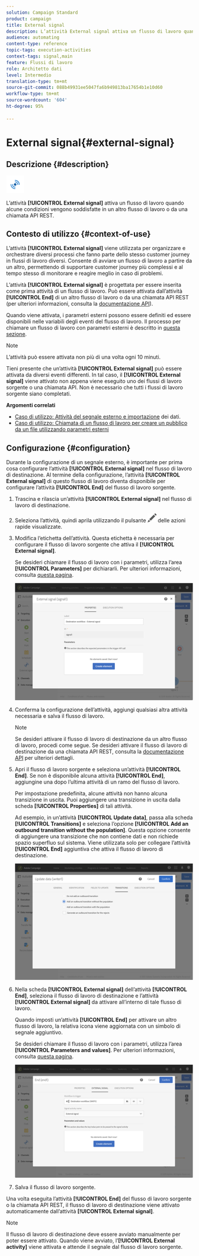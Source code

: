 ```yaml
---
solution: Campaign Standard
product: campaign
title: External signal
description: L’attività External signal attiva un flusso di lavoro quando alcune condizioni vengono soddisfatte in un altro flusso di lavoro.
audience: automating
content-type: reference
topic-tags: execution-activities
context-tags: signal,main
feature: Flussi di lavoro
role: Architetto dati
level: Intermedio
translation-type: tm+mt
source-git-commit: 088b49931ee5047fa6b949813ba17654b1e10d60
workflow-type: tm+mt
source-wordcount: '604'
ht-degree: 95%

---
```



# External signal{#external-signal}

## Descrizione {#description}

![](assets/signal.png)

L’attività **[!UICONTROL External signal]** attiva un flusso di lavoro quando alcune condizioni vengono soddisfatte in un altro flusso di lavoro o da una chiamata API REST.

## Contesto di utilizzo {#context-of-use}

L’attività **[!UICONTROL External signal]** viene utilizzata per organizzare e orchestrare diversi processi che fanno parte dello stesso customer journey in flussi di lavoro diversi. Consente di avviare un flusso di lavoro a partire da un altro, permettendo di supportare customer journey più complessi e al tempo stesso di monitorare e reagire meglio in caso di problemi.

L’attività **[!UICONTROL External signal]** è progettata per essere inserita come prima attività di un flusso di lavoro. Può essere attivata dall’attività **[!UICONTROL End]** di un altro flusso di lavoro o da una chiamata API REST (per ulteriori informazioni, consulta la [documentazione API](../../api/using/triggering-a-signal-activity.md)).

Quando viene attivata, i parametri esterni possono essere definiti ed essere disponibili nelle variabili degli eventi del flusso di lavoro. Il processo per chiamare un flusso di lavoro con parametri esterni è descritto in [questa sezione](../../automating/using/calling-a-workflow-with-external-parameters.md).

>[!NOTE]
>
>L’attività può essere attivata non più di una volta ogni 10 minuti.

Tieni presente che un’attività **[!UICONTROL External signal]** può essere attivata da diversi eventi differenti. In tal caso, il **[!UICONTROL External signal]** viene attivato non appena viene eseguito uno dei flussi di lavoro sorgente o una chiamata API. Non è necessario che tutti i flussi di lavoro sorgente siano completati.

**Argomenti correlati**

* [Caso di utilizzo: Attività del segnale esterno e importazione](../../automating/using/external-signal-data-import.md) dei dati.
* [Caso di utilizzo: Chiamata di un flusso di lavoro per creare un pubblico da un file utilizzando parametri esterni](../../automating/using/use-case-calling-workflow.md)

## Configurazione {#configuration}

Durante la configurazione di un segnale esterno, è importante per prima cosa configurare l’attività **[!UICONTROL External signal]** nel flusso di lavoro di destinazione. Al termine della configurazione, l’attività **[!UICONTROL External signal]** di questo flusso di lavoro diventa disponibile per configurare l’attività **[!UICONTROL End]** del flusso di lavoro sorgente.

1. Trascina e rilascia un’attività **[!UICONTROL External signal]** nel flusso di lavoro di destinazione.
1. Seleziona l’attività, quindi aprila utilizzando il pulsante ![](assets/edit_darkgrey-24px.png) delle azioni rapide visualizzate.
1. Modifica l’etichetta dell’attività. Questa etichetta è necessaria per configurare il flusso di lavoro sorgente che attiva il **[!UICONTROL External signal]**.

   Se desideri chiamare il flusso di lavoro con i parametri, utilizza l’area **[!UICONTROL Parameters]** per dichiararli. Per ulteriori informazioni, consulta [questa pagina](../../automating/using/declaring-parameters-external-signal.md).

   ![](assets/external_signal_configuration.png)

1. Conferma la configurazione dell’attività, aggiungi qualsiasi altra attività necessaria e salva il flusso di lavoro.

   >[!NOTE]
   >
   >Se desideri attivare il flusso di lavoro di destinazione da un altro flusso di lavoro, procedi come segue. Se desideri attivare il flusso di lavoro di destinazione da una chiamata API REST, consulta la [documentazione API](../../api/using/triggering-a-signal-activity.md) per ulteriori dettagli.

1. Apri il flusso di lavoro sorgente e seleziona un’attività **[!UICONTROL End]**. Se non è disponibile alcuna attività **[!UICONTROL End]**, aggiungine una dopo l’ultima attività di un ramo del flusso di lavoro.

   Per impostazione predefinita, alcune attività non hanno alcuna transizione in uscita. Puoi aggiungere una transizione in uscita dalla scheda **[!UICONTROL Properties]** di tali attività.

   Ad esempio, in un’attività **[!UICONTROL Update data]**, passa alla scheda **[!UICONTROL Transitions]** e seleziona l’opzione **[!UICONTROL Add an outbound transition without the population]**. Questa opzione consente di aggiungere una transizione che non contiene dati e non richiede spazio superfluo sul sistema. Viene utilizzata solo per collegare l’attività **[!UICONTROL End]** aggiuntiva che attiva il flusso di lavoro di destinazione.

   ![](assets/external_signal_empty_transition.png)

1. Nella scheda **[!UICONTROL External signal]** dell’attività **[!UICONTROL End]**, seleziona il flusso di lavoro di destinazione e l’attività **[!UICONTROL External signal]** da attivare all’interno di tale flusso di lavoro.

   Quando imposti un’attività **[!UICONTROL End]** per attivare un altro flusso di lavoro, la relativa icona viene aggiornata con un simbolo di segnale aggiuntivo.

   Se desideri chiamare il flusso di lavoro con i parametri, utilizza l’area **[!UICONTROL Parameters and values]**. Per ulteriori informazioni, consulta [questa pagina](../../automating/using/defining-parameters-calling-workflow.md).

   ![](assets/external_signal_end.png)

1. Salva il flusso di lavoro sorgente.

Una volta eseguita l’attività **[!UICONTROL End]** del flusso di lavoro sorgente o la chiamata API REST, il flusso di lavoro di destinazione viene attivato automaticamente dall’attività **[!UICONTROL External signal]**.

>[!NOTE]
>
>Il flusso di lavoro di destinazione deve essere avviato manualmente per poter essere attivato. Quando viene avviato, l’**[!UICONTROL External activity]** viene attivata e attende il segnale dal flusso di lavoro sorgente.
